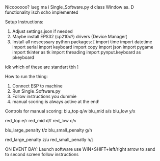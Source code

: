 Nicoooooo?
lueg ma i Single_Software.py d class Window aa. D functionality isch scho implemented

Setup Instructions:
  1. Adjust settings.json if needed
  2. Maybe install EPS32 (cp210x?) drivers (Device Manager)
  3. Install all nescessary python packages:
[
import time
import datetime
import serial
import keyboard
import copy
import json
import pygame
import tkinter as tk
import threading
import pynput.keyboard as pkeyboard

idk which of these are standart tbh
]

How to run the thing:
  1. Connect ESP to machine
  2. Run Single_Software.py
  3. Follow instructions you dummie
  4. manual scoring is always active at the end!


Controls for manual scoring:
blu_top q/w
blu_mid a/s
blu_low y/x

red_top e/r
red_mid d/f
red_low c/v

blu_large_penalty t/z
blu_small_penalty g/h

red_large_penalty z/u
red_small_penatly h/j


ON EVENT DAY:
  Launch software
  use WIN+SHIFT+left/right arrow to send to second screen
  follow instructions